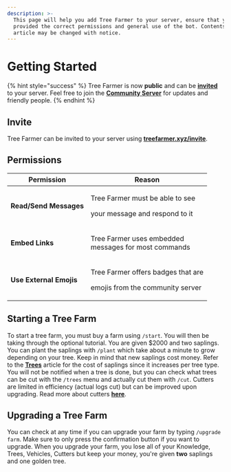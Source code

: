 ```yaml
---
description: >-
  This page will help you add Tree Farmer to your server, ensure that you
  provided the correct permissions and general use of the bot. Contents of this
  article may be changed with notice.
---
```


# Getting Started

{% hint style="success" %}
Tree Farmer is now **public** and can be [**invited**](https://treefarmer.xyz/invite) to your server. Feel free to join the [**Community Server**](https://treefarmer.xyz/discord) for updates and friendly people.
{% endhint %}

## Invite

Tree Farmer can be invited to your server using [**treefarmer.xyz/invite**](https://treefarmer.xyz/invite).

## Permissions

| Permission              | Reason                                                                           |
| ----------------------- | -------------------------------------------------------------------------------- |
| **Read/Send Messages**  | <p>Tree Farmer must be able to see</p><p>your message and respond to it</p>      |
| **Embed Links**         | <p>Tree Farmer uses embedded<br>messages for most commands</p>                   |
| **Use External Emojis** | <p>Tree Farmer offers badges that are</p><p>emojis from the community server</p> |

## Starting a Tree Farm

To start a tree farm, you must buy a farm using `/start`. You will then be taking through the optional tutorial. You are given $2000 and two saplings. You can plant the saplings with `/plant` which take about a minute to grow depending on your tree. Keep in mind that new saplings cost money. Refer to the [**Trees**](trees.md) article for the cost of saplings since it increases per tree type. You will not be notified when a tree is done, but you can check what trees can be cut with the `/trees` menu and actually cut them with `/cut`. Cutters are limited in efficiency (actual logs cut) but can be improved upon upgrading. Read more about cutters [**here**](cutters.md).

## Upgrading a Tree Farm

You can check at any time if you can upgrade your farm by typing `/upgrade farm`. Make sure to only press the confirmation button if you want to upgrade. When you upgrade your farm, you lose all of your Knowledge, Trees, Vehicles, Cutters but keep your money, you're given **two** saplings and one golden tree.
